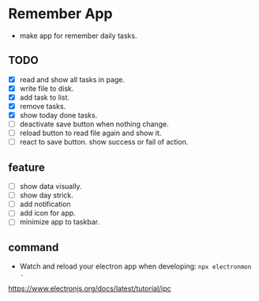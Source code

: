 # Remember App

- make app for remember daily tasks.

## TODO

- [x] read and show all tasks in page.
- [x] write file to disk.
- [x] add task to list.
- [x] remove tasks.
- [x] show today done tasks.
- [ ] deactivate save button when nothing change.
- [ ] reload button to read file again and show it.
- [ ] react to save button. show success or fail of action.

## feature

- [ ] show data visually.
- [ ] show day strick.
- [ ] add notification
- [ ] add icon for app.
- [ ] minimize app to taskbar.

## command

- Watch and reload your electron app when developing: `npx electronmon .`

https://www.electronjs.org/docs/latest/tutorial/ipc

